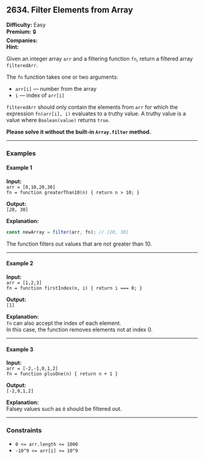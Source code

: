 ## 2634. Filter Elements from Array

**Difficulty:** Easy  
**Premium:** 🔒  
**Companies:**  
**Hint:**  

Given an integer array `arr` and a filtering function `fn`, return a filtered array `filteredArr`.

The `fn` function takes one or two arguments:
- `arr[i]` — number from the array
- `i` — index of `arr[i]`

`filteredArr` should only contain the elements from `arr` for which the expression `fn(arr[i], i)` evaluates to a truthy value. A truthy value is a value where `Boolean(value)` returns `true`.

**Please solve it without the built-in `Array.filter` method.**

---

### Examples

#### Example 1

**Input:**  
`arr = [0,10,20,30]`  
`fn = function greaterThan10(n) { return n > 10; }`

**Output:**  
`[20, 30]`

**Explanation:**  
```js
const newArray = filter(arr, fn); // [20, 30]
```
The function filters out values that are not greater than 10.

---

#### Example 2

**Input:**  
`arr = [1,2,3]`  
`fn = function firstIndex(n, i) { return i === 0; }`

**Output:**  
`[1]`

**Explanation:**  
`fn` can also accept the index of each element.  
In this case, the function removes elements not at index 0.

---

#### Example 3

**Input:**  
`arr = [-2,-1,0,1,2]`  
`fn = function plusOne(n) { return n + 1 }`

**Output:**  
`[-2,0,1,2]`

**Explanation:**  
Falsey values such as `0` should be filtered out.

---

### Constraints

- `0 <= arr.length <= 1000`
- `-10^9 <= arr[i] <= 10^9`